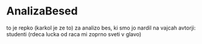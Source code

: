 # AnalizaBesed
to je repko (karkol je ze to) za analizo bes, ki smo jo nardil na vajcah
avtorji: studenti
(rdeca lucka od raca mi zoprno sveti v glavo)
